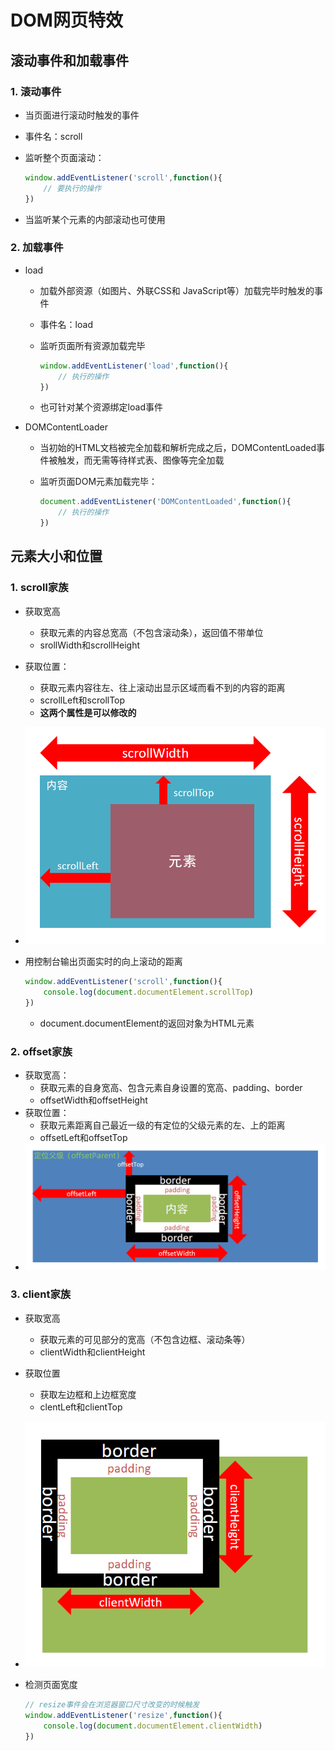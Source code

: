 # DOM网页特效

## 滚动事件和加载事件

### 1. 滚动事件

- 当页面进行滚动时触发的事件

- 事件名：scroll

- 监听整个页面滚动：

  ~~~javascript
  window.addEventListener('scroll',function(){
      // 要执行的操作
  })
  ~~~
  
- 当监听某个元素的内部滚动也可使用

### 2. 加载事件

- load

  - 加载外部资源（如图片、外联CSS和 JavaScript等）加载完毕时触发的事件

  - 事件名：load

  - 监听页面所有资源加载完毕

    ~~~javascript
    window.addEventListener('load',function(){
        // 执行的操作
    })
    ~~~
  
  - 也可针对某个资源绑定load事件

- DOMContentLoader

  - 当初始的HTML文档被完全加载和解析完成之后，DOMContentLoaded事件被触发，而无需等待样式表、图像等完全加载

  - 监听页面DOM元素加载完毕：

    ~~~javascript
    document.addEventListener('DOMContentLoaded',function(){
        // 执行的操作
    })
    ~~~

## 元素大小和位置

### 1. scroll家族

- 获取宽高
  - 获取元素的内容总宽高（不包含滚动条），返回值不带单位
  - srollWidth和scrollHeight
- 获取位置：
  - 获取元素内容往左、往上滚动出显示区域而看不到的内容的距离
  - scrollLeft和scrollTop
  - **这两个属性是可以修改的**
- ![scroll家族](./image/scroll家族.png)

- 用控制台输出页面实时的向上滚动的距离

  ~~~javascript
  window.addEventListener('scroll',function(){
      console.log(document.documentElement.scrollTop)
  })
  ~~~

  - document.documentElement的返回对象为HTML元素

### 2. offset家族

- 获取宽高：
  - 获取元素的自身宽高、包含元素自身设置的宽高、padding、border
  - offsetWidth和offsetHeight
- 获取位置：
  - 获取元素距离自己最近一级的有定位的父级元素的左、上的距离
  - offsetLeft和offsetTop
- ![offset家族](./image/offset家族.png)

### 3. client家族

- 获取宽高
  - 获取元素的可见部分的宽高（不包含边框、滚动条等）
  - clientWidth和clientHeight
- 获取位置
  - 获取左边框和上边框宽度
  - clentLeft和clientTop
- ![client家族](./image/client家族.png)

- 检测页面宽度

  ~~~javascript
  // resize事件会在浏览器窗口尺寸改变的时候触发
  window.addEventListener('resize',function(){
      console.log(document.documentElement.clientWidth)
  })
  ~~~

  
